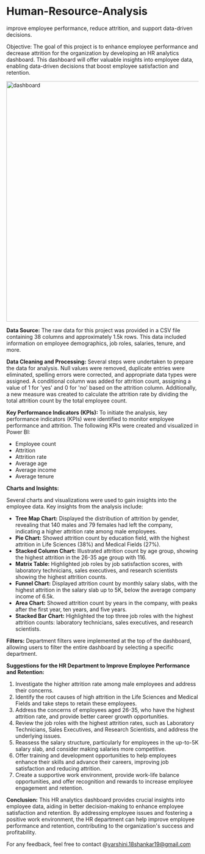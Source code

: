 # Human-Resource-Analysis
improve employee performance, reduce attrition, and support data-driven decisions.

Objective: The goal of this project is to enhance employee performance and decrease attrition for the organization by developing an HR analytics dashboard. This dashboard will offer valuable insights into employee data, enabling data-driven decisions that boost employee satisfaction and retention.

<img width="629" alt="dashboard" src="https://github.com/varshini1809/Human-Resource-Analysis/assets/109849338/1eebd3e4-14cc-4879-b235-0dd4a6775f9b">

**Data Source:** The raw data for this project was provided in a CSV file containing 38 columns and approximately 1.5k rows. This data included information on employee demographics, job roles, salaries, tenure, and more.

**Data Cleaning and Processing:** Several steps were undertaken to prepare the data for analysis. Null values were removed, duplicate entries were eliminated, spelling errors were corrected, and appropriate data types were assigned. A conditional column was added for attrition count, assigning a value of 1 for 'yes' and 0 for 'no' based on the attrition column. Additionally, a new measure was created to calculate the attrition rate by dividing the total attrition count by the total employee count.

**Key Performance Indicators (KPIs):** To initiate the analysis, key performance indicators (KPIs) were identified to monitor employee performance and attrition. The following KPIs were created and visualized in Power BI:

- Employee count
- Attrition
- Attrition rate
- Average age
- Average income
- Average tenure

**Charts and Insights:**

Several charts and visualizations were used to gain insights into the employee data. Key insights from the analysis include:

- **Tree Map Chart:** Displayed the distribution of attrition by gender, revealing that 140 males and 79 females had left the company, indicating a higher attrition rate among male employees.
- **Pie Chart:** Showed attrition count by education field, with the highest attrition in Life Sciences (38%) and Medical Fields (27%).
- **Stacked Column Chart:** Illustrated attrition count by age group, showing the highest attrition in the 26-35 age group with 116.
- **Matrix Table:** Highlighted job roles by job satisfaction scores, with laboratory technicians, sales executives, and research scientists showing the highest attrition counts.
- **Funnel Chart:** Displayed attrition count by monthly salary slabs, with the highest attrition in the salary slab up to 5K, below the average company income of 6.5k.
- **Area Chart:** Showed attrition count by years in the company, with peaks after the first year, ten years, and five years.
- **Stacked Bar Chart:** Highlighted the top three job roles with the highest attrition counts: laboratory technicians, sales executives, and research scientists.

**Filters:** Department filters were implemented at the top of the dashboard, allowing users to filter the entire dashboard by selecting a specific department.

**Suggestions for the HR Department to Improve Employee Performance and Retention:**

1. Investigate the higher attrition rate among male employees and address their concerns.
2. Identify the root causes of high attrition in the Life Sciences and Medical Fields and take steps to retain these employees.
3. Address the concerns of employees aged 26-35, who have the highest attrition rate, and provide better career growth opportunities.
4. Review the job roles with the highest attrition rates, such as Laboratory Technicians, Sales Executives, and Research Scientists, and address the underlying issues.
5. Reassess the salary structure, particularly for employees in the up-to-5K salary slab, and consider making salaries more competitive.
6. Offer training and development opportunities to help employees enhance their skills and advance their careers, improving job satisfaction and reducing attrition.
7. Create a supportive work environment, provide work-life balance opportunities, and offer recognition and rewards to increase employee engagement and retention.

**Conclusion:** This HR analytics dashboard provides crucial insights into employee data, aiding in better decision-making to enhance employee satisfaction and retention. By addressing employee issues and fostering a positive work environment, the HR department can help improve employee performance and retention, contributing to the organization's success and profitability.


For any feedback, feel free to contact @varshini.18shankar19@gmail.com

